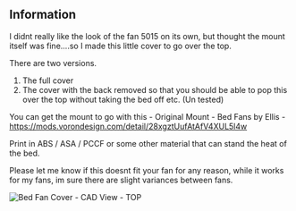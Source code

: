 
## Information ##

I didnt really like the look of the fan 5015 on its own, but thought the mount itself was fine....so I made this little cover to go over the top.

There are two versions.

1) The full cover
2) The cover with the back removed so that you should be able to pop this over the top without taking the bed off etc. (Un tested)
   
You can get the mount to go with this - Original Mount - Bed Fans by Ellis - https://mods.vorondesign.com/detail/28xgztUufAtAfV4XUL5l4w

Print in ABS / ASA / PCCF or some other material that can stand the heat of the bed.

Please let me know if this doesnt fit your fan for any reason, while it works for my fans, im sure there are slight variances between fans.

![Bed Fan Cover - CAD View - TOP](Bed_Fan_CAD_Top.jpg "Bed Fan Cover - CAD View - TOP")
